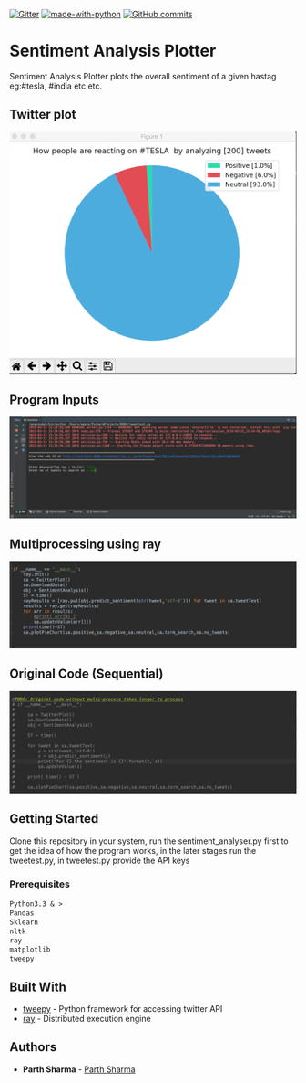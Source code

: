 [![Gitter](https://badges.gitter.im/Sentiment-Analysis-Plotter/community.svg)](https://gitter.im/Sentiment-Analysis-Plotter/community?utm_source=badge&utm_medium=badge&utm_campaign=pr-badge) [![made-with-python](https://img.shields.io/badge/Made%20with-Python-1f425f.svg)](https://www.python.org/) [![GitHub commits](https://img.shields.io/github/commits-since/Naereen/StrapDown.js/v1.0.0.svg)](https://github.com/parthsharma1011/Sentiment-analysis-plotter/commit/)

# Sentiment Analysis Plotter

Sentiment Analysis Plotter plots the overall sentiment of a given hastag eg:#tesla, #india etc etc.


## Twitter plot

<img src="images/tweetplot.png" width="600">

## Program Inputs

<img src="images/one.png" width="600">

## Multiprocessing using ray

<img src="images/two.png" width="600">

## Original Code (Sequential)

<img src="images/three.png" width="600">

## Getting Started

Clone this repository in your system, run the sentiment_analyser.py first to get the idea of how the program 
works, in the later stages run the tweetest.py, in tweetest.py provide the API keys

### Prerequisites

```
Python3.3 & >
Pandas
Sklearn
nltk
ray 
matplotlib
tweepy
```

## Built With

* [tweepy](http://www.tweepy.org) - Python framework for accessing twitter API
* [ray](https://ray.readthedocs.io/en/latest/tutorial.html) - Distributed execution engine
 

## Authors

* **Parth Sharma** - [Parth Sharma](https://parthsharma1011.github.io)


